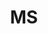 ---
name: Karthik Ramanathan
tag: karthik
title: MS
dept: Computer Science
webpage: 
image: 
start: 2022-09-01
end: 2023-04-28
projects:
    sonic
---